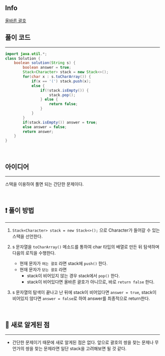 ## Info
<a href="https://school.programmers.co.kr/learn/courses/30/lessons/12909" rel="nofollow">올바른 괄호</a>

## 풀이 코드
___
```java
import java.util.*;
class Solution {
    boolean solution(String s) {
        boolean answer = true;
        Stack<Character> stack = new Stack<>();
        for(char x : s.toCharArray()) {
            if(x == '(') stack.push(x);
            else {
                if(!stack.isEmpty()) {
                    stack.pop();
                } else {
                    return false;
                }
            }
        }
        if(stack.isEmpty()) answer = true;
        else answer = false;
        return answer;
    }
}
```
<br>

## 아이디어
___
스택을 이용하여 풀면 되는 간단한 문제이다.

<br>

## ❗ 풀이 방법
___
1. `Stack<Character> stack = new Stack<>();` 으로 Character가 들어갈 수 있는 스택을 선언한다.
2. s 문자열을 `toCharArray()` 메소드를 통하여 char 타입의 배열로 만든 뒤 탐색하며 다음의 로직을 수행한다.
    - 현재 문자가 `여는 괄호` 라면 stack에 `push()` 한다.
    - 현재 문자가 `닫는 괄호` 라면
        - stack이 비어있지 않는 경우 stack에서 `pop()` 한다.
        - stack이 비어있다면 올바른 괄호가 아니므로, 바로 `return false` 한다.

3. s 문자열의 탐색이 끝나고 난 뒤에 stack이 비어있다면 `answer = true`, stack이 비어있지 않다면 `answer = false`로 하여 answer를 최종적으로 return한다. 

<br>

## 🙂 새로 알게된 점
___

* 간단한 문제이기 때문에 새로 알게된 점은 없다. 앞으로 괄호의 쌍을 찾는 문제나 무언가의 쌍을 찾는 문제라면 일단 stack을 고려해보면 될 것 같다.

